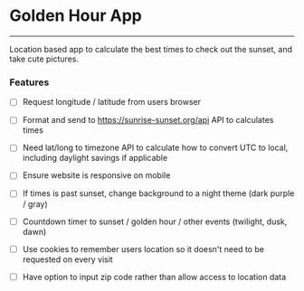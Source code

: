 # Golden Hour App

***

Location based app to calculate the best times to check out the sunset, and take cute pictures.

### Features

- [ ] Request longitude / latitude from users browser 

- [ ] Format and send to https://sunrise-sunset.org/api API to calculates times

- [ ] Need lat/long to timezone API to calculate how to convert UTC to local, including daylight savings if applicable

- [ ] Ensure website is responsive on mobile

- [ ] If times is past sunset, change background to a night theme (dark purple / gray)

- [ ] Countdown timer to sunset / golden hour / other events (twilight, dusk, dawn)

- [ ] Use cookies to remember users location so it doesn't need to be requested on every visit

- [ ] Have option to input zip code rather than allow access to location data
